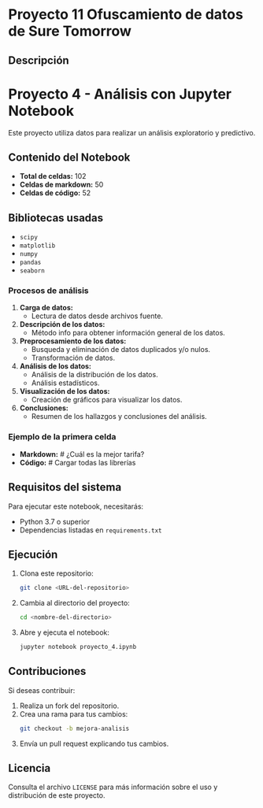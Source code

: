 # Proyecto 11 Ofuscamiento de datos de Sure Tomorrow

## Descripción
# Proyecto 4 - Análisis con Jupyter Notebook
Este proyecto utiliza datos para realizar un análisis exploratorio y predictivo.

## Contenido del Notebook
- **Total de celdas:** 102
- **Celdas de markdown:** 50
- **Celdas de código:** 52

## Bibliotecas usadas
- `scipy`
- `matplotlib`
- `numpy`
- `pandas`
- `seaborn`

### Procesos de análisis

1. **Carga de datos:**
   - Lectura de datos desde archivos fuente.
2. **Descripción de los datos:**
   - Método info para obtener información general de los datos.
3. **Preprocesamiento de los datos:**
   - Busqueda y eliminación de datos duplicados y/o nulos.
   - Transformación de datos.
4. **Análisis de los datos:**
   - Análisis de la distribución de los datos.
   - Análisis estadísticos.
5. **Visualización de los datos:**
   - Creación de gráficos para visualizar los datos.
6. **Conclusiones:**
   - Resumen de los hallazgos y conclusiones del análisis.

### Ejemplo de la primera celda

- **Markdown:** # ¿Cuál es la mejor tarifa?
- **Código:** # Cargar todas las librerías

## Requisitos del sistema

Para ejecutar este notebook, necesitarás:
- Python 3.7 o superior
- Dependencias listadas en `requirements.txt`

## Ejecución
1. Clona este repositorio:
   ```bash
   git clone <URL-del-repositorio>
   ```

2. Cambia al directorio del proyecto:
   ```bash
   cd <nombre-del-directorio>
   ```

3. Abre y ejecuta el notebook:
   ```bash
   jupyter notebook proyecto_4.ipynb
   ```

## Contribuciones
Si deseas contribuir:
1. Realiza un fork del repositorio.
2. Crea una rama para tus cambios:
   ```bash
   git checkout -b mejora-analisis
   ```
3. Envía un pull request explicando tus cambios.

## Licencia
Consulta el archivo `LICENSE` para más información sobre el uso y distribución de este proyecto.
